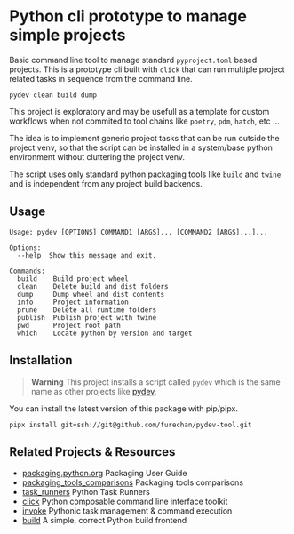 # Python cli prototype to manage simple projects 

Basic command line tool to manage standard `pyproject.toml` based projects.
This is a prototype cli built with `click` that can run multiple project
related tasks in sequence from the command line.

```console
pydev clean build dump
```

This project is exploratory and may be usefull as a template for custom workflows
when not commited to tool chains like `poetry`, `pdm`, `hatch`, etc ...

The idea is to implement generic project tasks that can be run outside the project venv, 
so that the script can be installed in a system/base python environment
without cluttering the project venv.

The script uses only standard python packaging tools like `build` and `twine` and
is independent from any project build backends.


## Usage

```console
Usage: pydev [OPTIONS] COMMAND1 [ARGS]... [COMMAND2 [ARGS]...]...

Options:
  --help  Show this message and exit.

Commands:
  build    Build project wheel
  clean    Delete build and dist folders
  dump     Dump wheel and dist contents
  info     Project information
  prune    Delete all runtime folders
  publish  Publish project with twine
  pwd      Project root path
  which    Locate python by version and target
```


## Installation

> **Warning**
This project installs a script called `pydev`
which is the same name as other projects like
[pydev](https://pypi.org/project/pydev/).

You can install the latest version of this package with pip/pipx.

```console
pipx install git+ssh://git@github.com/furechan/pydev-tool.git
```

## Related Projects & Resources
- [packaging.python.org](https://packaging.python.org/en/latest/) Packaging User Guide
- [packaging_tools_comparisons](https://sinoroc.gitlab.io/kb/python/packaging_tools_comparisons.html) Packaging tools comparisons
- [task_runners](https://sinoroc.gitlab.io/kb/python/task_runners.html) Python Task Runners
- [click](https://click.palletsprojects.com/) Python composable command line interface toolkit
- [invoke](https://www.pyinvoke.org/) Pythonic task management & command execution
- [build](https://github.com/pypa/build) A simple, correct Python build frontend
